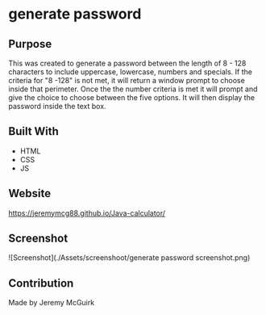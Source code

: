 # generate password
## Purpose
This was created to generate a password between the length of 8 - 128 characters to include uppercase, lowercase, numbers and specials. If the criteria for "8 -128" is not met, it will return a window prompt to choose inside that perimeter. Once the the number criteria is met it will prompt and give the choice to choose between the five options. It will then display the password inside the text box.
## Built With
* HTML
* CSS
* JS
## Website
https://jeremymcg88.github.io/Java-calculator/


## Screenshot
![Screenshot](./Assets/screenshoot/generate password screenshot.png)
## Contribution
Made by Jeremy McGuirk 


